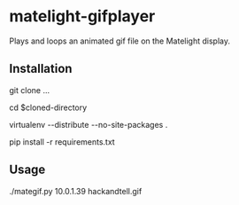 matelight-gifplayer
===================

Plays and loops an animated gif file on the Matelight display.

Installation
------------

git clone ...

cd $cloned-directory

virtualenv --distribute --no-site-packages .

pip install -r requirements.txt

Usage
-----

./mategif.py 10.0.1.39 hackandtell.gif

